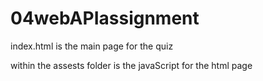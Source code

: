 # 04webAPIassignment
 index.html is the main page for the quiz

 within the assests folder is the javaScript for the html page 
